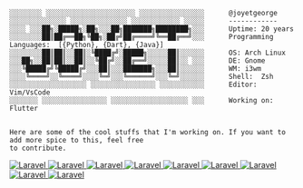 ```console
░░░░░░░░ ░░░░░░░░░░░░░░░░░░░░░░ ░░░░░░░░░░░░░░░░      @joyetgeorge
░░░░░░░░░░░░░░ ░░░░░░░░░░░░░░ ░░░░░░░░░░░░ ░░░░░      ------------
░░░░ ░░░██╗░█████╗░██╗░░░██╗███████╗████████╗░░░      Uptime: 20 years
░░░░░░░░██║██╔══██╗╚██╗░██╔╝██╔════╝╚══██╔══╝░░░      Programming Languages:  [{Python}, {Dart}, {Java}]
░░░░░░░░██║██║░░██║░╚████╔╝░█████╗░░░░░██║░░░░░░      OS: Arch Linux
░░░██╗░░██║██║░░██║░░╚██╔╝░░██╔══╝░░░░░██║░░ ░░░      DE: Gnome
░░░╚█████╔╝╚█████╔╝░░░██║░░░███████╗░░░██║░░░░░░      WM: i3wm
░░░░╚════╝░░╚════╝░░░░╚═╝░░░╚══════╝░░░╚═╝░░░░░░      Shell:  Zsh
░░░░░░░░░░░░░░░░░░░ ░░░░░░░░░░░░░░░░ ░░░░░░░░░░░      Editor: Vim/VsCode
░░░░░░░ ░░░░░░░░░░░░░░░░ ░░░░░░░░░░░░░░░░░░░ ░░░      Working on: Flutter


Here are some of the cool stuffs that I'm working on. If you want to add more spice to this, feel free
to contribute.

```


<a href="https://github.com/joyetgeorge">
    <img alt="Laravel" src="https://img.shields.io/badge/Android-3DDC84?style=for-the-badge&logo=android&logoColor=white" />
  </a>

  <a href="https://github.com/joyetgeorge">
    <img alt="Laravel" src="https://img.shields.io/badge/Python-3776AB?style=for-the-badge&logo=python&logoColor=white" />
  </a>
  <a href="https://github.com/joyetgeorge">
    <img alt="Laravel" src="https://img.shields.io/badge/HTML-239120?style=for-the-badge&logo=html5&logoColor=white" />
  </a>

  <a href="https://github.com/joyetgeorge">
    <img alt="Laravel" src="https://img.shields.io/badge/JavaScript-F7DF1E?style=for-the-badge&logo=javascript&logoColor=black" />
  </a>

  <a href="https://github.com/joyetgeorge">
    <img alt="Laravel" src="https://img.shields.io/badge/C%2B%2B-00599C?style=for-the-badge&logo=c%2B%2B&logoColor=white" />
  </a>
  <a href="https://github.com/joyetgeorge">
    <img alt="Laravel" src="https://img.shields.io/badge/Java-ED8B00?style=for-the-badge&logo=java&logoColor=white" />
  </a>

<a href="https://github.com/joyetgeorge">
    <img alt="Laravel" src="https://img.shields.io/badge/React-20232A?style=for-the-badge&logo=react&logoColor=61DAFB" />
  </a>

  <a href="https://github.com/joyetgeorge">
    <img alt="Laravel" src="https://img.shields.io/badge/Bootstrap-563D7C?style=for-the-badge&logo=bootstrap&logoColor=white" />
  </a>
  <a href="https://github.com/joyetgeorge">
    <img alt="Laravel" src="https://img.shields.io/badge/Netlify-00C7B7?style=for-the-badge&logo=netlify&logoColor=white" />
  </a>
